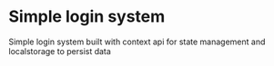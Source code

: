 # Simple login system

Simple login system built with context api for state management and localstorage to persist data